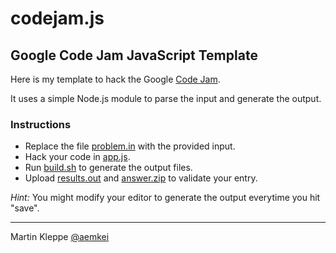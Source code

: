 # codejam.js 
## Google Code Jam JavaScript Template

Here is my template to hack the Google [Code Jam](http://code.google.com/codejam).

It uses a simple Node.js module to parse the input and generate the output.

### Instructions

* Replace the file [problem.in](problem.in) with the provided input.
* Hack your code in [app.js](app.js).
* Run [build.sh](build.sh) to generate the output files.
* Upload [results.out](results.out) and [answer.zip](answer.zip) to validate your entry.

_Hint:_ You might modify your editor to generate the output everytime you hit "save".

---

Martin Kleppe [@aemkei](http://twitter.com/aemkei)